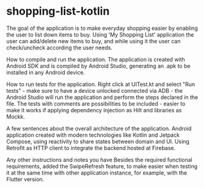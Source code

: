 # shopping-list-kotlin

The goal of the application is to make everyday shopping easier by enabling the user to list down items to buy.
Using 'My Shopping List' application the user can add/delete new items to buy, and while using it the user can check/uncheck according the user needs.

How to compile and run the application.
The application is created with Android SDK and is compiled by Android Studio, generating an .apk to be installed in any Android device.

How to run tests for the application.
Right click at UITest.kt and select "Run tests" - make sure to have a device unlocked connected via ADB - the Android Studio will run the application and perform the
steps declared in the file. The tests with comments are possibilities to be included - easier to make it works if applying dependency injection as Hilt and libraries as Mockk.

A few sentences about the overall architecture of the application.
Android application created with modern technologies like Kotlin and Jetpack Compose, using reactivity to share states between domain and UI.
Using Retrofit as HTTP client to integrate the backend hosted at Firebase.

Any other instructions and notes you have
Besides the required functional requirements, added the SwipeRefresh feature, to make easier when testing it at the same time with other
application instance, for example, with the Flutter version.